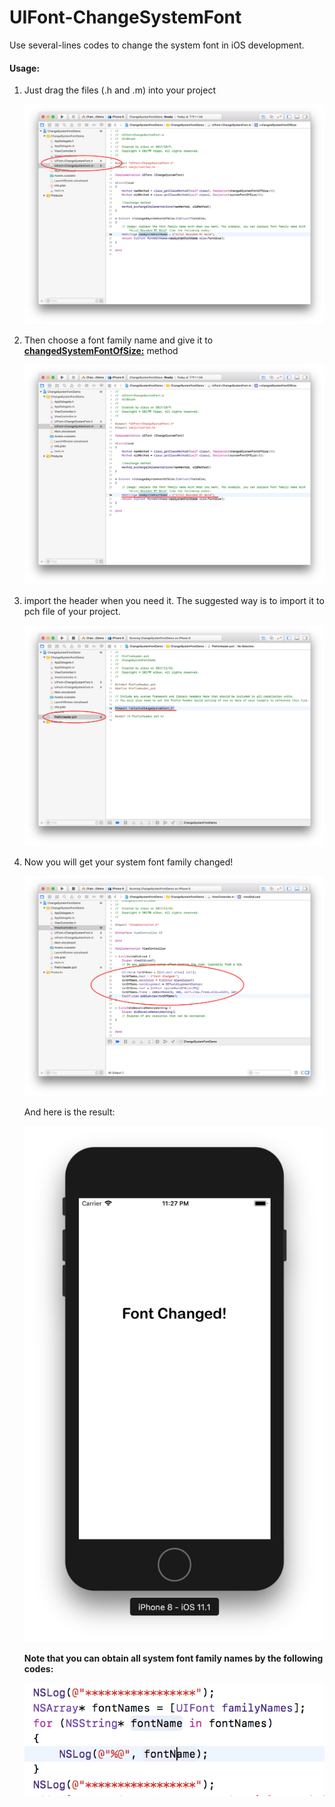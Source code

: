 # UIFont-ChangeSystemFont
Use several-lines codes to change the system font in iOS development.

#### Usage:

1. Just drag the files (.h and .m) into your project

   ![1](https://github.com/TodLorry/UIFont-ChangeSystemFont/raw/master/readme-pictures/1.png)

2. Then choose a font family name and give it to <u>**changedSystemFontOfSize:**</u> method

   ![2](https://github.com/TodLorry/UIFont-ChangeSystemFont/raw/master/readme-pictures/2.png)

3. import the header when you need it. The suggested way is to import it to pch file of your project.

   ![3](https://github.com/TodLorry/UIFont-ChangeSystemFont/raw/master/readme-pictures/3.png)

4. Now you will get your system font family changed!

   ![4](https://github.com/TodLorry/UIFont-ChangeSystemFont/raw/master/readme-pictures/4.png)

   And here is the result:

   ![5](https://github.com/TodLorry/UIFont-ChangeSystemFont/raw/master/readme-pictures/5.png)

   **Note that you can obtain all system font family names by the following codes:**

   ![6](https://github.com/TodLorry/UIFont-ChangeSystemFont/raw/master/readme-pictures/6.png)
